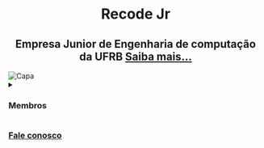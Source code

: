 <!--
###########################################################
#                                                         #
#              Desenvolvido por Thiago Sousa              #
#                github.com/thiagosousa81                 #
#                                                         #
#     A edição de conteúdo é permitida para os membros    #
#          Pull-Requests de correção são permitidas       #
#                                                         #
###########################################################
-->

<h1 align=center>Recode Jr</h1>

<h2 align=center>Empresa Junior de Engenharia de computação da UFRB <a href="https://recodejr.com/">Saiba mais...</a></h2>

<img src="https://recodejr.com/img/capa.jpg" alt="Capa"/>

<details><summary><h3>Membros</h3></summary>

| [Marcos Vinicyus](https://github.com/MVinicyuss) | [Crismar Cruz](https://github.com/CrismarCruz) |
| --- | --- |
| ![Anurag's GitHub stats](https://github-readme-stats.vercel.app/api?username=MVinicyuss&show_icons=true&theme=transparent&locale=pt-br) | ![Anurag's GitHub stats](https://github-readme-stats.vercel.app/api?username=CrismarCruz&show_icons=true&theme=transparent&locale=pt-br) |

| [Laércio Leal](https://github.com/LaercioLeal) | [Cleiton França](https://github.com/frpimentel) |
| --- | --- |
| ![Anurag's GitHub stats](https://github-readme-stats.vercel.app/api?username=LaercioLeal&show_icons=true&theme=transparent&locale=pt-br) | ![Anurag's GitHub stats](https://github-readme-stats.vercel.app/api?username=frpimentel&show_icons=true&theme=transparent&locale=pt-br) |

| [Victória Oliveira](https://github.com/VictoriaOli) | [Gustavo Nascimento](https://github.com/GSNascimento) |
| --- | --- |
| ![Anurag's GitHub stats](https://github-readme-stats.vercel.app/api?username=VictoriaOli&show_icons=true&theme=transparent&locale=pt-br) | ![Anurag's GitHub stats](https://github-readme-stats.vercel.app/api?username=GSNascimento&show_icons=true&theme=transparent&locale=pt-br) |

| [Laís Cardoso](https://github.com/lais-cardoso) | [Luciano Sabino](https://github.com/LucianoSabino) |
| --- | --- |
| ![Anurag's GitHub stats](https://github-readme-stats.vercel.app/api?username=lais-cardoso&show_icons=true&theme=transparent&locale=pt-br) | ![Anurag's GitHub stats](https://github-readme-stats.vercel.app/api?username=LucianoSabino&show_icons=true&theme=transparent&locale=pt-br) |

| [Vyckie](https://github.com/Vyckie) | [Julian Francisco](https://github.com/JulianFrancisco) |
| --- | --- |
| ![Anurag's GitHub stats](https://github-readme-stats.vercel.app/api?username=Vyckie&show_icons=true&theme=transparent&locale=pt-br) | ![Anurag's GitHub stats](https://github-readme-stats.vercel.app/api?username=JulianFrancisco&show_icons=true&theme=transparent&locale=pt-br) |

| [Alanda Paciencia](https://github.com/Alanda-Pac) | [Thiago Sousa](https://github.com/ThiagoSousa81) |
| --- | --- |
| ![Anurag's GitHub stats](https://github-readme-stats.vercel.app/api?username=Alanda-Pac&show_icons=true&theme=transparent&locale=pt-br) | ![Anurag's GitHub stats](https://github-readme-stats.vercel.app/api?username=ThiagoSousa81&show_icons=true&theme=transparent&locale=pt-br) |

| [Victor dos Santos](https://github.com/victor25267) | [Henrique Yukio](https://github.com/hyukiody) |
| --- | --- |
| ![Anurag's GitHub stats](https://github-readme-stats.vercel.app/api?username=victor25267&show_icons=true&theme=transparent&locale=pt-br) | ![Anurag's GitHub stats](https://github-readme-stats.vercel.app/api?username=hyukiody&show_icons=true&theme=transparent&locale=pt-br) |

| [Gabriel Sodré](https://github.com/GabrielSodre02) | [Fernando Junior](https://github.com/aglomera) |
| --- | --- |
| ![Anurag's GitHub stats](https://github-readme-stats.vercel.app/api?username=GabrielSodre02&show_icons=true&theme=transparent&locale=pt-br) | ![Anurag's GitHub stats](https://github-readme-stats.vercel.app/api?username=aglomera&show_icons=true&theme=transparent&locale=pt-br) |

Veja todos os nossos membros [aqui](https://recodejr.com/equipe.html)

</details>

### [Fale conosco](https://recodejr.com/#contact)

